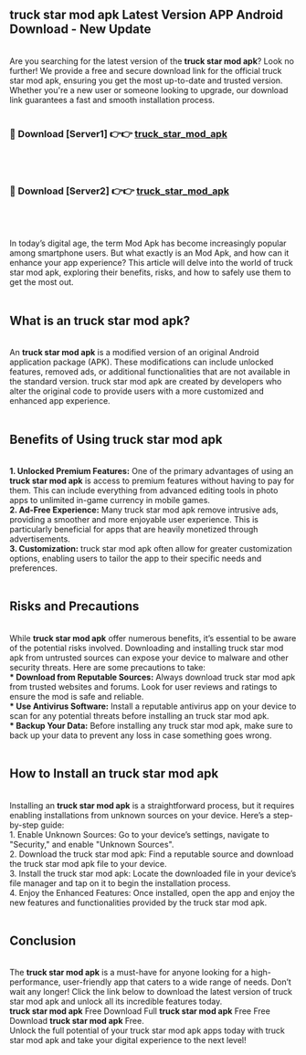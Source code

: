 ## truck star mod apk Latest Version APP Android Download - New Update
<br>
Are you searching for the latest version of the <strong>truck star mod apk</strong>? Look no further! We provide a free and secure download link for the official truck star mod apk, ensuring you get the most up-to-date and trusted version. Whether you're a new user or someone looking to upgrade, our download link guarantees a fast and smooth installation process.
<br>
<br>
<h3>🔴 Download [Server1] 👉👉 <a href="https://modyolo.store/truck+star+mod+apk">truck_star_mod_apk</a></h3><br>
<br>
<h3>🔴 Download [Server2] 👉👉 <a href="https://modyolo.store/truck+star+mod+apk">truck_star_mod_apk</a></h3><br>
<br>
<br>
In today’s digital age, the term Mod Apk has become increasingly popular among smartphone users. But what exactly is an Mod Apk, and how can it enhance your app experience? This article will delve into the world of truck star mod apk, exploring their benefits, risks, and how to safely use them to get the most out.
<br>
<br>
<h2>What is an truck star mod apk?</h2>
<br>
An <strong>truck star mod apk</strong> is a modified version of an original Android application package (APK). These modifications can include unlocked features, removed ads, or additional functionalities that are not available in the standard version. truck star mod apk are created by developers who alter the original code to provide users with a more customized and enhanced app experience.
<br>
<br>
<h2>Benefits of Using truck star mod apk</h2>
<br>
<strong> 1. Unlocked Premium Features:</strong> One of the primary advantages of using an <strong>truck star mod apk</strong> is access to premium features without having to pay for them. This can include everything from advanced editing tools in photo apps to unlimited in-game currency in mobile games.
<br>
<strong> 2. Ad-Free Experience:</strong> Many truck star mod apk remove intrusive ads, providing a smoother and more enjoyable user experience. This is particularly beneficial for apps that are heavily monetized through advertisements.
<br>
<strong> 3. Customization:</strong> truck star mod apk often allow for greater customization options, enabling users to tailor the app to their specific needs and preferences.
<br>
<br>
<h2>Risks and Precautions</h2>
<br>
While <strong>truck star mod apk</strong> offer numerous benefits, it’s essential to be aware of the potential risks involved. Downloading and installing truck star mod apk from untrusted sources can expose your device to malware and other security threats. Here are some precautions to take:
<br>
<strong> * Download from Reputable Sources:</strong> Always download truck star mod apk from trusted websites and forums. Look for user reviews and ratings to ensure the mod is safe and reliable.
<br>
<strong> * Use Antivirus Software:</strong> Install a reputable antivirus app on your device to scan for any potential threats before installing an truck star mod apk.
<br>
<strong> * Backup Your Data:</strong> Before installing any truck star mod apk, make sure to back up your data to prevent any loss in case something goes wrong.
<br>
<br>
<h2>How to Install an truck star mod apk</h2>
<br>
Installing an <strong>truck star mod apk</strong> is a straightforward process, but it requires enabling installations from unknown sources on your device. Here’s a step-by-step guide:
<br>
 1. Enable Unknown Sources: Go to your device’s settings, navigate to "Security," and enable "Unknown Sources".
<br>
 2. Download the truck star mod apk: Find a reputable source and download the truck star mod apk file to your device.
<br>
 3. Install the truck star mod apk: Locate the downloaded file in your device’s file manager and tap on it to begin the installation process.
<br>
 4. Enjoy the Enhanced Features: Once installed, open the app and enjoy the new features and functionalities provided by the truck star mod apk.
<br>
<br>
<h2><strong>Conclusion</strong></h2>
<br>
The <strong>truck star mod apk</strong> is a must-have for anyone looking for a high-performance, user-friendly app that caters to a wide range of needs. Don’t wait any longer! Click the link below to download the latest version of truck star mod apk and unlock all its incredible features today.
<br>
<strong>truck star mod apk</strong> Free Download Full <strong>truck star mod apk</strong> Free Free Download <strong>truck star mod apk</strong> Free.
<br>
Unlock the full potential of your truck star mod apk apps today with truck star mod apk and take your digital experience to the next level!